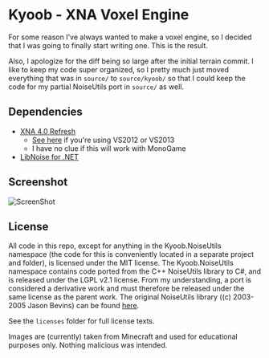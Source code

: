 Kyoob - XNA Voxel Engine
========================

For some reason I've always wanted to make a voxel engine, so I decided that
I was going to finally start writing one. This is the result.

Also, I apologize for the diff being so large after the initial terrain
commit. I like to keep my code super organized, so I pretty much just moved
everything that was in `source/` to `source/kyoob/` so that I could keep
the code for my partial NoiseUtils port in `source/` as well.

Dependencies
------------

* [XNA 4.0 Refresh](http://www.microsoft.com/en-us/download/details.aspx?id=27599)
  * [See here](http://what-ev.net/2014/02/19/the-xna-enabler-app-xna-in-visual-studio-2012-2013/)
    if you're using VS2012 or VS2013
  * I have no clue if this will work with MonoGame
* [LibNoise for .NET](https://libnoisedotnet.codeplex.com/)

Screenshot
----------

![ScreenShot](https://raw.githubusercontent.com/csdevrich/kyoob/master/screenshot.png)

License
-------

All code in this repo, except for anything in the Kyoob.NoiseUtils namespace
(the code for this is conveniently located in a separate project and folder),
is licensed under the MIT license. The Kyoob.NoiseUtils namespace contains code
ported from the C++ NoiseUtils library to C#, and is released under the LGPL
v2.1 license. From my understanding, a port is considered a derivative work and
must therefore be released under the same license as the parent work. The original
NoiseUtils library ((c) 2003-2005 Jason Bevins) can be found
[here](http://libnoise.sourceforge.net/downloads/noiseutils.zip).

See the `licenses` folder for full license texts.

Images are (currently) taken from Minecraft and used for educational purposes
only. Nothing malicious was intended.